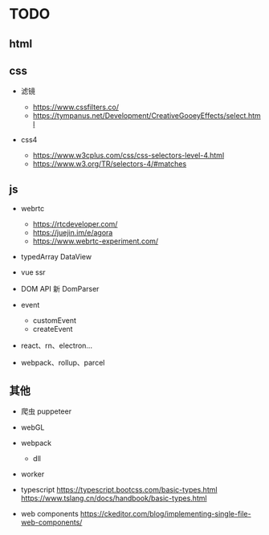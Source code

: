 # TODO

## html

## css 
- 滤镜 
    - https://www.cssfilters.co/
    - https://tympanus.net/Development/CreativeGooeyEffects/select.html

- css4 
    - https://www.w3cplus.com/css/css-selectors-level-4.html
    - https://www.w3.org/TR/selectors-4/#matches


## js
- webrtc
    - https://rtcdeveloper.com/
    - https://juejin.im/e/agora
    - https://www.webrtc-experiment.com/

- typedArray  DataView
- vue ssr
- DOM API 新    DomParser
- event 
    - customEvent
    - createEvent
- react、rn、electron...

- webpack、rollup、parcel


## 其他
- 爬虫 puppeteer

- webGL

- webpack
	- dll
    
- worker
- typescript
    https://typescript.bootcss.com/basic-types.html
    https://www.tslang.cn/docs/handbook/basic-types.html

- web components 
    https://ckeditor.com/blog/implementing-single-file-web-components/






